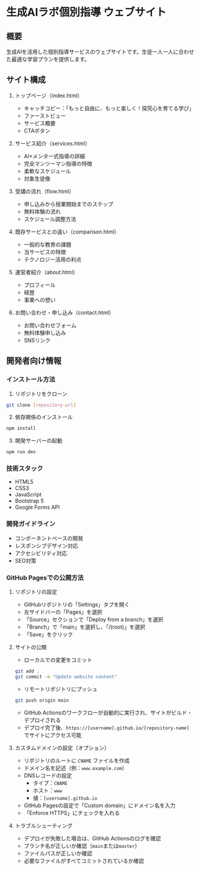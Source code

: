 # 生成AIラボ個別指導 ウェブサイト

## 概要
生成AIを活用した個別指導サービスのウェブサイトです。生徒一人一人に合わせた最適な学習プランを提供します。

## サイト構成
1. トップページ（index.html）
   - キャッチコピー：「もっと自由に、もっと楽しく！探究心を育てる学び」
   - ファーストビュー
   - サービス概要
   - CTAボタン

2. サービス紹介（services.html）
   - AI×メンター式指導の詳細
   - 完全マンツーマン指導の特徴
   - 柔軟なスケジュール
   - 対象生徒像

3. 受講の流れ（flow.html）
   - 申し込みから授業開始までのステップ
   - 無料体験の流れ
   - スケジュール調整方法

4. 既存サービスとの違い（comparison.html）
   - 一般的な教育の課題
   - 当サービスの特徴
   - テクノロジー活用の利点

5. 運営者紹介（about.html）
   - プロフィール
   - 経歴
   - 事業への想い

6. お問い合わせ・申し込み（contact.html）
   - お問い合わせフォーム
   - 無料体験申し込み
   - SNSリンク

## 開発者向け情報

### インストール方法
1. リポジトリをクローン
```bash
git clone [repository-url]
```

2. 依存関係のインストール
```bash
npm install
```

3. 開発サーバーの起動
```bash
npm run dev
```

### 技術スタック
- HTML5
- CSS3
- JavaScript
- Bootstrap 5
- Google Forms API

### 開発ガイドライン
- コンポーネントベースの開発
- レスポンシブデザイン対応
- アクセシビリティ対応
- SEO対策

### GitHub Pagesでの公開方法

1. リポジトリの設定
   - GitHubリポジトリの「Settings」タブを開く
   - 左サイドバーの「Pages」を選択
   - 「Source」セクションで「Deploy from a branch」を選択
   - 「Branch」で「main」を選択し、「/(root)」を選択
   - 「Save」をクリック

2. サイトの公開
   - ローカルでの変更をコミット
   ```bash
   git add .
   git commit -m "Update website content"
   ```
   - リモートリポジトリにプッシュ
   ```bash
   git push origin main
   ```
   - GitHub Actionsのワークフローが自動的に実行され、サイトがビルド・デプロイされる
   - デプロイ完了後、`https://[username].github.io/[repository-name]` でサイトにアクセス可能

3. カスタムドメインの設定（オプション）
   - リポジトリのルートに `CNAME` ファイルを作成
   - ドメイン名を記述（例：`www.example.com`）
   - DNSレコードの設定
     - タイプ：`CNAME`
     - ホスト：`www`
     - 値：`[username].github.io`
   - GitHub Pagesの設定で「Custom domain」にドメイン名を入力
   - 「Enforce HTTPS」にチェックを入れる

4. トラブルシューティング
   - デプロイが失敗した場合は、GitHub Actionsのログを確認
   - ブランチ名が正しいか確認（`main`または`master`）
   - ファイルパスが正しいか確認
   - 必要なファイルがすべてコミットされているか確認
